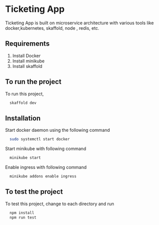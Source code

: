 # Ticketing App
Ticketing App is built on microservice architecture with various tools like docker,kubernetes, skaffold, node , redis, etc.


## Requirements
1. Install Docker
2. Install minikube
3. Install skaffold


## To run the project
To run this project,

```bash
  skaffold dev
```

## Installation

Start docker daemon using the following command

```bash
  sudo systemctl start docker
```

Start minikube with following command

```bash
  minikube start
```

Enable ingress with following command

```bash
  minikube addons enable ingress
```

## To test the project
To test this project, change to each directory and run

```bash
  npm install
  npm run test
```
